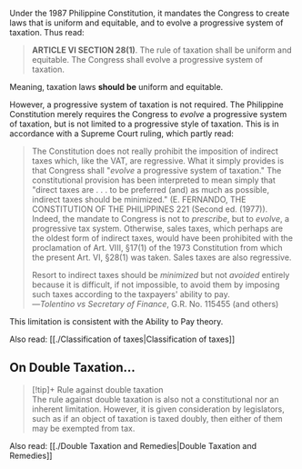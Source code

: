 Under the 1987 Philippine Constitution, it mandates the Congress to create laws that is uniform and equitable, and to evolve a progressive system of taxation. Thus read:

> **ARTICLE VI SECTION 28(1)**. The rule of taxation shall be uniform and equitable. The Congress shall evolve a progressive system of taxation.

Meaning, taxation laws **should be** uniform and equitable. 

However, a progressive system of taxation is not required. The Philippine Constitution merely requires the Congress to *evolve* a progressive system of taxation, but is not limited to a progressive style of taxation. This is in accordance with a Supreme Court ruling, which partly read:

> The Constitution does not really prohibit the imposition of indirect taxes which, like the VAT, are regressive. What it simply provides is that Congress shall "*evolve* a progressive system of taxation." The constitutional provision has been interpreted to mean simply that "direct taxes are . . . to be preferred (and) as much as possible, indirect taxes should be minimized." (E. FERNANDO, THE CONSTITUTION OF THE PHILIPPINES 221 (Second ed. (1977)). Indeed, the mandate to Congress is not to *prescribe*, but to *evolve*, a progressive tax system. Otherwise, sales taxes, which perhaps are the oldest form of indirect taxes, would have been prohibited with the proclamation of Art. VIII, §17(1) of the 1973 Constitution from which the present Art. VI, §28(1) was taken. Sales taxes are also regressive.
> 
> Resort to indirect taxes should be *minimized* but not *avoided* entirely because it is difficult, if not impossible, to avoid them by imposing such taxes according to the taxpayers' ability to pay.  
> —*Tolentino vs Secretary of Finance*, G.R. No. 115455 (and others)

This limitation is consistent with the Ability to Pay theory.

Also read: [[./Classification of taxes|Classification of taxes]]

## On Double Taxation…

> [!tip]+ Rule against double taxation  
> The rule against double taxation is also not a constitutional nor an inherent limitation. However, it is given consideration by legislators, such as if an object of taxation is taxed doubly, then either of them may be exempted from tax.

Also read: [[./Double Taxation and Remedies|Double Taxation and Remedies]]
